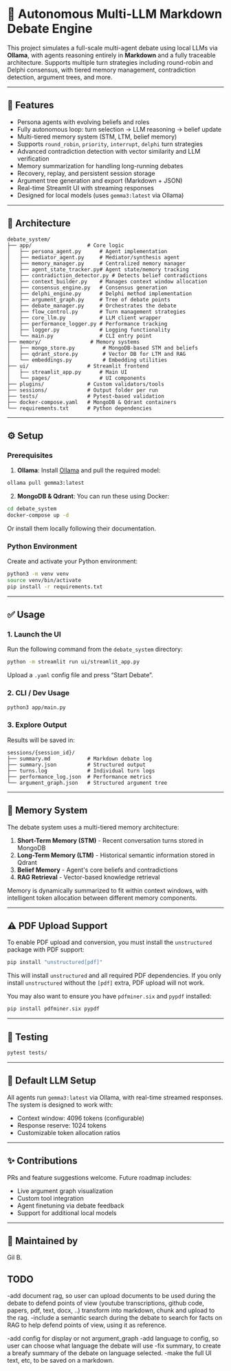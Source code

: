 # 🧠 Autonomous Multi-LLM Markdown Debate Engine

This project simulates a full-scale multi-agent debate using local LLMs via **Ollama**, with agents reasoning entirely in **Markdown** and a fully traceable architecture. Supports multiple turn strategies including round-robin and Delphi consensus, with tiered memory management, contradiction detection, argument trees, and more.

---

## 🚀 Features

- Persona agents with evolving beliefs and roles
- Fully autonomous loop: turn selection → LLM reasoning → belief update
- Multi-tiered memory system (STM, LTM, belief memory)
- Supports `round_robin`, `priority`, `interrupt`, `delphi` turn strategies
- Advanced contradiction detection with vector similarity and LLM verification
- Memory summarization for handling long-running debates
- Recovery, replay, and persistent session storage
- Argument tree generation and export (Markdown + JSON)
- Real-time Streamlit UI with streaming responses
- Designed for local models (uses `gemma3:latest` via Ollama)

---

## 🧱 Architecture

```plaintext
debate_system/
├── app/                  # Core logic
│   ├── persona_agent.py      # Agent implementation
│   ├── mediator_agent.py     # Mediator/synthesis agent
│   ├── memory_manager.py     # Centralized memory manager
│   ├── agent_state_tracker.py# Agent state/memory tracking
│   ├── contradiction_detector.py # Detects belief contradictions
│   ├── context_builder.py    # Manages context window allocation
│   ├── consensus_engine.py   # Consensus generation
│   ├── delphi_engine.py      # Delphi method implementation
│   ├── argument_graph.py     # Tree of debate points
│   ├── debate_manager.py     # Orchestrates the debate
│   ├── flow_control.py       # Turn management strategies
│   ├── core_llm.py           # LLM client wrapper
│   ├── performance_logger.py # Performance tracking
│   ├── logger.py             # Logging functionality
│   └── main.py               # CLI entry point
├── memory/                # Memory systems
│   ├── mongo_store.py         # MongoDB-based STM and beliefs
│   ├── qdrant_store.py        # Vector DB for LTM and RAG
│   └── embeddings.py          # Embedding utilities
├── ui/                   # Streamlit frontend
│   ├── streamlit_app.py      # Main UI
│   └── pages/                # UI components
├── plugins/              # Custom validators/tools
├── sessions/             # Output folder per run
├── tests/                # Pytest-based validation
├── docker-compose.yaml   # MongoDB & Qdrant containers
└── requirements.txt      # Python dependencies
```

---

## ⚙️ Setup

### Prerequisites

1. **Ollama**: Install [Ollama](https://ollama.com) and pull the required model:

```bash
ollama pull gemma3:latest
```

2. **MongoDB & Qdrant**: You can run these using Docker:

```bash
cd debate_system
docker-compose up -d
```

Or install them locally following their documentation.

### Python Environment

Create and activate your Python environment:

```bash
python3 -m venv venv
source venv/bin/activate
pip install -r requirements.txt
```

---

## ✅ Usage

### 1. Launch the UI

Run the following command from the `debate_system` directory:

```bash
python -m streamlit run ui/streamlit_app.py
```

Upload a `.yaml` config file and press “Start Debate”.

### 2. CLI / Dev Usage

```bash
python3 app/main.py
```

### 3. Explore Output

Results will be saved in:

```plaintext
sessions/{session_id}/
├── summary.md            # Markdown debate log
├── summary.json          # Structured output
├── turns.log             # Individual turn logs
├── performance_log.json  # Performance metrics
└── argument_graph.json   # Structured argument tree
```

---

## 🧠 Memory System

The debate system uses a multi-tiered memory architecture:

1. **Short-Term Memory (STM)** - Recent conversation turns stored in MongoDB
2. **Long-Term Memory (LTM)** - Historical semantic information stored in Qdrant
3. **Belief Memory** - Agent's core beliefs and contradictions
4. **RAG Retrieval** - Vector-based knowledge retrieval

Memory is dynamically summarized to fit within context windows, with intelligent token allocation between different memory components.

---

## ⚠️ PDF Upload Support

To enable PDF upload and conversion, you must install the `unstructured` package with PDF support:

```sh
pip install "unstructured[pdf]"
```

This will install `unstructured` and all required PDF dependencies. If you only install `unstructured` without the `[pdf]` extra, PDF upload will not work.

You may also want to ensure you have `pdfminer.six` and `pypdf` installed:

```sh
pip install pdfminer.six pypdf
```

---

## 🧪 Testing

```bash
pytest tests/
```

---

## 🌟 Default LLM Setup

All agents run `gemma3:latest` via Ollama, with real-time streamed responses. The system is designed to work with:

- Context window: 4096 tokens (configurable)
- Response reserve: 1024 tokens
- Customizable token allocation ratios

---

## ✨ Contributions

PRs and feature suggestions welcome. Future roadmap includes:

- Live argument graph visualization
- Custom tool integration
- Agent finetuning via debate feedback
- Support for additional local models

---

## 🧠 Maintained by

Gil B. 


## TODO
-add document rag, so user can upload documents to be used during the debate to defend points of view (youtube transcriptions, github code, papers, pdf, text, docx, ..) transform into markdown, chunk and upload to the rag.
-include a semantic search during the debate to search for facts on RAG to help defend points of view, using it as reference.

-add config for display or not argument_graph
-add language to config, so user can choose what language the debate will use
-fix summary, to create a breafy summary of the debate on language selected.
-make the full UI text, etc, to be saved on a markdown.
